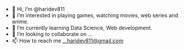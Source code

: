 - 👋 Hi, I’m @haridev811
- 👀 I’m interested in playing games, watching movies, web series and anime.
- 🌱 I’m currently learning Data Science, Web development.
- 💞️ I’m looking to collaborate on ...
- 📫 How to reach me ...haridev811@gmail.com

<!---
haridev811/haridev811 is a ✨ special ✨ repository because its `README.md` (this file) appears on your GitHub profile.
You can click the Preview link to take a look at your changes.
--->

